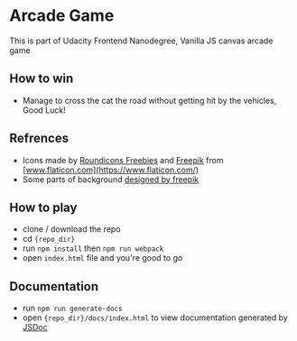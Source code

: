 # Arcade Game
This is part of Udacity Frontend Nanodegree, Vanilla JS canvas arcade game

## How to win
- Manage to cross the cat the road without getting hit by the vehicles, Good Luck!

## Refrences 
- Icons made by [Roundicons Freebies](https://www.flaticon.com/authors/roundicons-freebies) and [Freepik](https://www.flaticon.com/authors/freepik) from [www.flaticon.com](https://www.flaticon.com/) 
- Some parts of background [designed by freepik](https://www.freepik.com/free-vector/dog-and-man-with-bike-in-the-park_1283752.htm)

## How to play
- clone / download the repo
- cd `{repo_dir}`
- run `npm install` then `npm run webpack`
- open `index.html` file and you're good to go

## Documentation
- run `npm run generate-docs`
- open `{repo_dir}/docs/index.html` to view documentation generated by [JSDoc](https://github.com/jsdoc3/jsdoc)